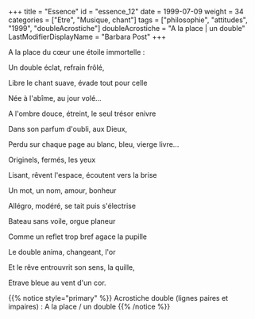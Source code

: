 +++
title = "Essence"
id = "essence_12"
date = 1999-07-09
weight = 34
categories = ["Etre", "Musique, chant"]
tags = ["philosophie", "attitudes", "1999", "doubleAcrostiche"]
doubleAcrostiche = "A la place | un double"
LastModifierDisplayName = "Barbara Post"
+++

A la place du cœur une étoile immortelle :

Un double éclat, refrain frôlé,

Libre le chant suave, évade tout pour celle

Née à l'abîme, au jour volé...

A l'ombre douce, étreint, le seul trésor enivre

Dans son parfum d'oubli, aux Dieux,

Perdu sur chaque page au blanc, bleu, vierge livre...

Originels, fermés, les yeux

Lisant, rêvent l'espace, écoutent vers la brise

Un mot, un nom, amour, bonheur

Allégro, modéré, se tait puis s'électrise

Bateau sans voile, orgue planeur

Comme un reflet trop bref agace la pupille

Le double anima, changeant, l'or

Et le rêve entrouvrit son sens, la quille,

Etrave bleue au vent d'un cor.

{{% notice style="primary" %}}
Acrostiche double (lignes paires et impaires) : A la place / un double
{{% /notice %}}

